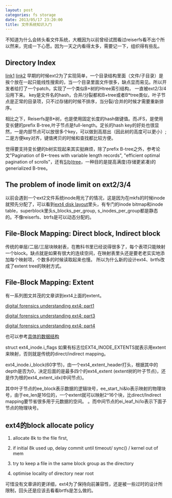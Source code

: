 ```yaml
---
layout: post
categories: fs storage
date: 2013/05/17 23:20:00
title: 文件系统知识入门
---
```


不知道为什么会转头看文件系统，大概因为以前曾经试图看过reiserfs看不出个所以然来，完成一下心愿。因为一天之内看得太多，需要记一下，组织得有些乱。

Directory Index
--------------
[link1](http://ext2.sourceforge.net/2005-ols/paper-html/node3.html)
[link2](http://static.usenix.org/publications/library/proceedings/als01/full_papers/phillips/phillips_html/index.html)
早期的时候ext2为了实现简单，一个目录结构里面（文件/子目录）是挨个放在一起只能线性搜索的，当一个目录里面文件很多，缺点显而易见。所以开发者给打了一个patch，实现了一个类似B+树的Htree索引结构，
一直被ext2/3/4沿用下来。
key是文件名的hash，合并/分裂都和B+tree或者B*tree类似，叶子节点是正常的目录项，只不过存储的时候不排序，当分裂/合并的时候才需要重新排序。

相比之下，Reiserfs是B*树，也是使用固定长度的hash做键值。而JFS，是使用变长健的prefix B-tree,叶子节点是full-length。定长的hash key的好处也很显然，一是内部节点可以放很多个key，可以做到高扇出（因此树的高度可以更小）;
二是方便key对齐，键值拷贝的时候和查找都比较方便。

觉得要支持变长健的b树实现起来其实挺麻烦，除了prefix B-tree之外，参考论文"Pagination of B*-trees with variable length records", "efficient optimal pagination of scrolls"，还有[S(b)tree](http://people.apache.org/~shv/STrees.html)，一种目的是提高满度(存储更紧凑)的generialized B-tree。

The problem of inode limit on ext2/3/4
--------------------------------------
以前会遇到一个ext2文件系统inode用光了的情况，这是因为在mkfs的时候inode就预先分配了，可以看到[ext4 disk layout](https://ext4.wiki.kernel.org/index.php/Ext4_Disk_Layout#Layout)里头，有专门的inode bitmap和inode table，superblock里头s_blocks_per_group, s_inodes_per_group都是静态的。不像reiserfs、btrfs是可以动态分配的。

File-Block Mapping: Direct block, Indirect block
------------------------------------------------
传统的单层/二层/三层块映射表，在教科书里已经说得很多了，每个表项只能映射一个block。缺点就是如果有很大的连续空间，在映射表里头还是要老老实实地添加每个映射项，个数多的时候读取起来也慢。
所以为什么新的设计ext4、brtfs改成了extent tree的映射方式。

File-Block Mapping: Extent
---------------------------
有一系列图文并茂的文章讲到ext4上面的extent。

[digital forensics understanding ext4: part1](http://computer-forensics.sans.org/blog/2010/12/20/digital-forensics-understanding-ext4-part-1-extents)

[digital forensics understanding ext4: part3](http://computer-forensics.sans.org/blog/2011/03/28/digital-forensics-understanding-ext4-part-3-extent-trees)

[digital forensics understanding ext4: part4](http://computer-forensics.sans.org/blog/2011/04/08/understanding-ext4-part-4-demolition-derby)

也可以参考[具体的数据结构](https://ext4.wiki.kernel.org/index.php/Ext4_Disk_Layout#The_Contents_of_inode.i_block)

struct ext4_inode.i_flags  如果有标志位EXT4_INODE_EXTENTS就表示用extent来映射，否则就是传统的direct/indirect mapping。

ext4_inode.i_block(60字节)，由一个ext4_extent_header打头，根据其中的depth是否为0，决定后面的是最多四个的ext4_extent (extent树的叶子节点)，还是作为根的ext4_extent_idx(中间节点)。

其中叶子节点的ee_block表示数据的逻辑块号，ee_start_hi&lo表示映射的物理块号，由于ee_len是16位的，一个extent就可以映射2^16个块，比direct/Indirect mapping要节省很多用于元数据的空间。
。而中间节点的ei_leaf_hi/lo表示下面子节点的物理块号。

ext4的block allocate policy
------------------------------
1. allocate 8k to the file first, 

2. if initial 8k used up,  delay commit until timeout/ sync() / kernel out of mem

2. try to keep a file in the same block group as the directory

3. optimise locality of directory near root 

可惜没有文章讲的更详细，ext4为了保持向前兼容性，还是被一些过时的设计所限制，回头还是应该去看看brtfs是怎么做的。

